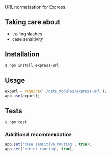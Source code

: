 URL normalisation for Express.

## Taking care about

* trailing slashes
* case sensitivity

## Installation
```sh
$ npm install express-url
```

## Usage
```js
expurl = require('./data_modules/express-url');
app.use(expurl);
```

## Tests
```sh
$ npm test
```

### Additional recommendation
```js
app.set('case sensitive routing', true);
app.set('strict routing', true);
```